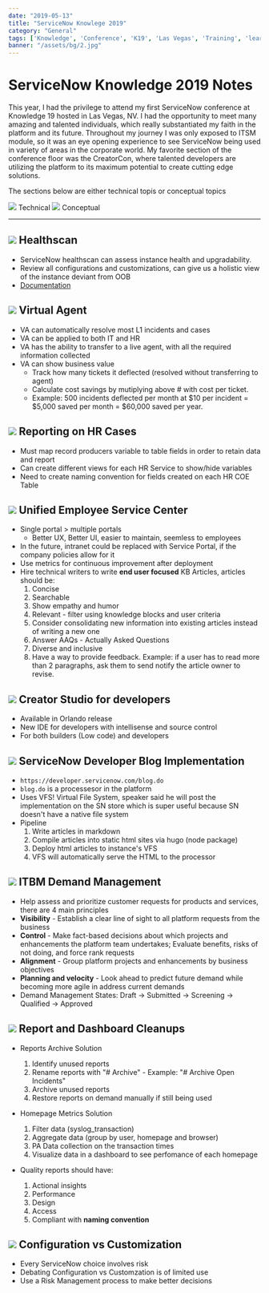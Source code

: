 ```yaml
---
date: "2019-05-13"
title: "ServiceNow Knowlege 2019"
category: "General"
tags: ['Knowledge', 'Conference', 'K19', 'Las Vegas', 'Training', 'learning']
banner: "/assets/bg/2.jpg"
---
```


# ServiceNow Knowledge 2019 Notes

This year, I had the privilege to attend my first ServiceNow conference at Knowledge 19 hosted in Las Vegas, NV. I had the opportunity to meet many amazing and talented individuals, which really substantiated my faith in the platform and its future. Throughout my journey I was only exposed to ITSM module, so it was an eye opening experience to see ServiceNow being used in variety of areas in the corporate world. My favorite section of the conference floor was the CreatorCon, where talented developers are utilizing the platform to its maximum potential to create cutting edge solutions.

The sections below are either technical topis or conceptual topics

<span><img src="https://placehold.it/15/f03c15/000000?text=+"> Technical</span>
<span><img src="https://placehold.it/15/c5f015/000000?text=+"> Conceptual</span>
***
## <img style="margin-bottom: 0" src="https://placehold.it/30/f03c15/000000?text=+"> Healthscan

- ServiceNow healthscan can assess instance health and upgradability.
- Review all configurations and customizations, can give us a holistic view of the instance deviant from OOB
- [Documentation](https://www.servicenow.com/content/dam/servicenow-assets/public/en-us/doc-type/data-sheet/ds-configuration-review.pdf)

## <img style="margin-bottom: 0" src="https://placehold.it/30/c5f015/000000?text=+"> Virtual Agent

- VA can automatically resolve most L1 incidents and cases
- VA can be applied to both IT and HR
- VA has the ability to transfer to a live agent, with all the required information collected
- VA can show business value
  - Track how many tickets it deflected (resolved without transferring to agent)
  - Calculate cost savings by mutiplying above # with cost per ticket.
  - Example: 500 incidents deflected per month at $10 per incident = \$5,000 saved per month = \$60,000 saved per year.

## <img style="margin-bottom: 0" src="https://placehold.it/30/f03c15/000000?text=+"> Reporting on HR Cases

- Must map record producers variable to table fields in order to retain data and report
- Can create different views for each HR Service to show/hide variables
- Need to create naming convention for fields created on each HR COE Table

## <img style="margin-bottom: 0" src="https://placehold.it/30/c5f015/000000?text=+"> Unified Employee Service Center

- Single portal > multiple portals
  - Better UX, Better UI, easier to maintain, seemless to employees
- In the future, intranet could be replaced with Service Portal, if the company policies allow for it
- Use metrics for continuous improvement after deployment
- Hire technical writers to write **end user focused** KB Articles, articles should be:
  1. Concise
  2. Searchable
  3. Show empathy and humor
  4. Relevant - filter using knowledge blocks and user criteria
  5. Consider consolidating new information into existing articles instead of writing a new one
  6. Answer AAQs - Actually Asked Questions
  7. Diverse and inclusive
  8. Have a way to provide feedback. Example: if a user has to read more than 2 paragraphs, ask them to send notify the article owner to revise.

## <img style="margin-bottom: 0" src="https://placehold.it/30/f03c15/000000?text=+"> Creator Studio for developers

- Available in Orlando release
- New IDE for developers with intellisense and source control
- For both builders (Low code) and developers

## <img style="margin-bottom: 0" src="https://placehold.it/30/f03c15/000000?text=+"> ServiceNow Developer Blog Implementation

- `https://developer.servicenow.com/blog.do`
- `blog.do` is a processesor in the platform
- Uses VFS! Virtual File System, speaker said he will post the implementation on the SN store which is super useful because SN doesn't have a native file system
- Pipeline
  1. Write articles in markdown
  2. Compile articles into static html sites via hugo (node package)
  3. Deploy html articles to instance's VFS
  4. VFS will automatically serve the HTML to the processor

## <img style="margin-bottom: 0" src="https://placehold.it/30/c5f015/000000?text=+"> ITBM Demand Management

- Help assess and prioritize customer requests for products and services, there are 4 main principles
- **Visibility** - Establish a clear line of sight to all platform requests from the business
- **Control** - Make fact-based decisions about which projects and enhancements the platform team undertakes; Evaluate benefits, risks of not doing, and force rank requests
- **Alignment** - Group platform projects and enhancements by business objectives
- **Planning and velocity** - Look ahead to predict future demand while becoming more agile in address current demands
- Demand Management States: Draft -> Submitted -> Screening -> Qualified -> Approved

## <img style="margin-bottom: 0" src="https://placehold.it/30/f03c15/000000?text=+"> Report and Dashboard Cleanups

- Reports Archive Solution

  1. Identify unused reports
  2. Rename reports with "# Archive" - Example: "# Archive Open Incidents"
  3. Archive unused reports
  4. Restore reports on demand manually if still being used

- Homepage Metrics Solution

  1. Filter data (syslog_transaction)
  2. Aggregate data (group by user, homepage and browser)
  3. PA Data collection on the transaction times
  4. Visualize data in a dashboard to see perfomance of each homepage

- Quality reports should have:
  1. Actional insights
  2. Performance
  3. Design
  4. Access
  5. Compliant with **naming convention**

## <img style="margin-bottom: 0" src="https://placehold.it/30/c5f015/000000?text=+"> Configuration vs Customization

- Every ServiceNow choice involves risk
- Debating Configuration vs Customzation is of limited use
- Use a Risk Management process to make better decisions
